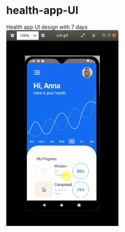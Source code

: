 # health-app-UI
Health app UI design with 7 days
<img src ="screenshots/healthAppUI.png" width="300">
